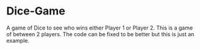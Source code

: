 # Dice-Game
A game of Dice to see who wins either Player 1 or Player 2.
This is a game of between 2 players. The code can be fixed to be better but this is just an example.
